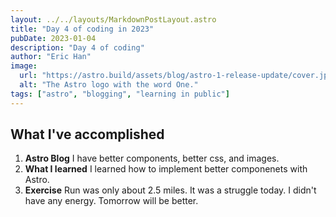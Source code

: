 ```yaml
---
layout: ../../layouts/MarkdownPostLayout.astro
title: "Day 4 of coding in 2023"
pubDate: 2023-01-04
description: "Day 4 of coding"
author: "Eric Han"
image:
  url: "https://astro.build/assets/blog/astro-1-release-update/cover.jpeg"
  alt: "The Astro logo with the word One."
tags: ["astro", "blogging", "learning in public"]
---
```


## What I've accomplished

1. **Astro Blog** I have better components, better css, and images.
2. **What I learned** I learned how to implement better componenets with Astro.
3. **Exercise** Run was only about 2.5 miles. It was a struggle today. I didn't have any energy. Tomorrow will be better.
